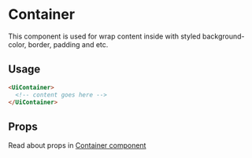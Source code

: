 # Container

This component is used for wrap content inside with styled background-color, border, padding and etc.

## Usage

```html
<UiContainer>
  <!-- content goes here -->
</UiContainer>
```

## Props

Read about props in [Container component](./index.vue)
